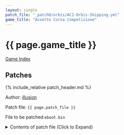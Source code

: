 ```yaml
---
layout: single
patch_file: "_patch0/orbis/AC2-Orbis-Shipping.yml"
game_title: "Assetto Corsa Competizione"
---
```


# {{ page.game_title }}

[Game Index](/patch/#ps4)

## Patches

{% include_relative patch_header.md %}

Author: [illusion](https://twitter.com/illusion0002)

Patch file: `{{ page.patch_file }}`

File to be patched:`eboot.bin`

<details>
<summary>Contents of patch file (Click to Expand)</summary>

{% highlight yml %}
{% flexible_include {{ page.patch_file }} %}
{% endhighlight %}

</details>
